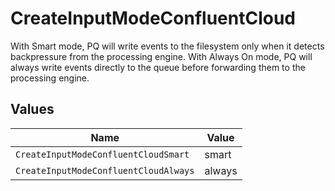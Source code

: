 # CreateInputModeConfluentCloud

With Smart mode, PQ will write events to the filesystem only when it detects backpressure from the processing engine. With Always On mode, PQ will always write events directly to the queue before forwarding them to the processing engine.


## Values

| Name                                  | Value                                 |
| ------------------------------------- | ------------------------------------- |
| `CreateInputModeConfluentCloudSmart`  | smart                                 |
| `CreateInputModeConfluentCloudAlways` | always                                |